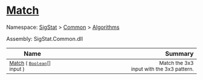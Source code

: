 # [Match](./PatternMatching3x3-100664165.md)

Namespace: [SigStat]() > [Common](./../../README.md) > [Algorithms](./../README.md)

Assembly: SigStat.Common.dll

| Name | Summary  |
| ------| -----------:|
| <sub>[Match](./PatternMatching3x3-100664165.md) ( [`Boolean`](https://docs.microsoft.com/en-us/dotnet/api/System.Boolean)[] input )</sub> | <img width=225/><sub>Match the 3x3 input with the 3x3 pattern.</sub>
